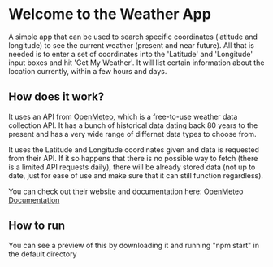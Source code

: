 # Welcome to the Weather App

A simple app that can be used to search specific coordinates (latitude and longitude) to see the current weather (present and near future). All that is needed is to enter a set of coordinates into the 'Latitude' and 'Longitude' input boxes and hit 'Get My Weather'. It will list certain information about the location currently, within a few hours and days.

## How does it work?

It uses an API from [OpenMeteo](open-meteo.com), which is a free-to-use weather data collection API. It has a bunch of historical data dating back 80 years to the present and has a very wide range of differnet data types to choose from. 

It uses the Latitude and Longitude coordinates given and data is requested from their API. If it so happens that there is no possible way to fetch (there is a limited API requests daily), there will be already stored data (not up to date, just for ease of use and make sure that it can still function regardless).

You can check out their website and documentation here: [OpenMeteo Documentation](https://open-meteo.com/en/docs)

## How to run

You can see a preview of this by downloading it and running "npm start" in the default directory